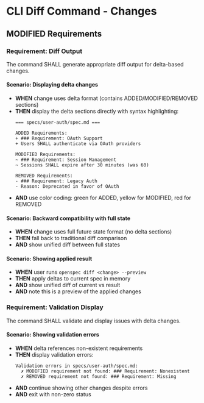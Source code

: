 # CLI Diff Command - Changes

## MODIFIED Requirements

### Requirement: Diff Output

The command SHALL generate appropriate diff output for delta-based changes.

#### Scenario: Displaying delta changes

- **WHEN** change uses delta format (contains ADDED/MODIFIED/REMOVED sections)
- **THEN** display the delta sections directly with syntax highlighting:
  ```
  === specs/user-auth/spec.md ===
  
  ADDED Requirements:
  + ### Requirement: OAuth Support
  + Users SHALL authenticate via OAuth providers
  
  MODIFIED Requirements:
  ~ ### Requirement: Session Management
  ~ Sessions SHALL expire after 30 minutes (was 60)
  
  REMOVED Requirements:
  - ### Requirement: Legacy Auth
  - Reason: Deprecated in favor of OAuth
  ```
- **AND** use color coding: green for ADDED, yellow for MODIFIED, red for REMOVED

#### Scenario: Backward compatibility with full state

- **WHEN** change uses full future state format (no delta sections)
- **THEN** fall back to traditional diff comparison
- **AND** show unified diff between full states

#### Scenario: Showing applied result

- **WHEN** user runs `openspec diff <change> --preview`
- **THEN** apply deltas to current spec in memory
- **AND** show unified diff of current vs result
- **AND** note this is a preview of the applied changes

### Requirement: Validation Display

The command SHALL validate and display issues with delta changes.

#### Scenario: Showing validation errors

- **WHEN** delta references non-existent requirements
- **THEN** display validation errors:
  ```
  Validation errors in specs/user-auth/spec.md:
    ✗ MODIFIED requirement not found: ### Requirement: Nonexistent
    ✗ REMOVED requirement not found: ### Requirement: Missing
  ```
- **AND** continue showing other changes despite errors
- **AND** exit with non-zero status